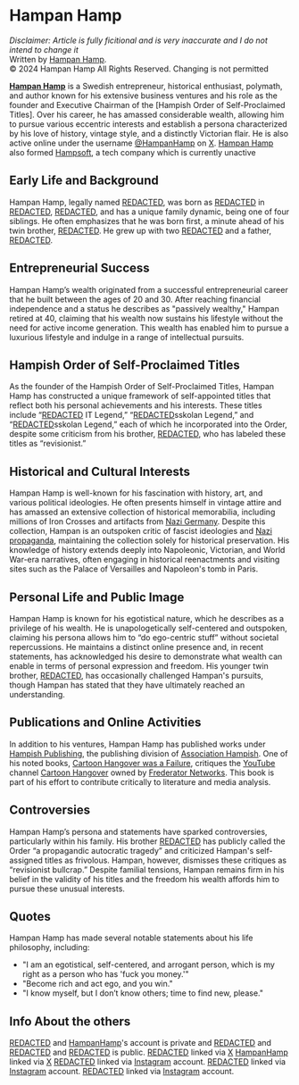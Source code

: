 # Hampan Hamp
*Disclaimer: Article is fully ficitional and is very inaccurate and I do not intend to change it* <br>
Written by [Hampan Hamp](https://www.youtube.com/@HampanHamp). <br>
© 2024 Hampan Hamp All Rights Reserved. Changing is not permitted

**[Hampan Hamp](https://www.youtube.com/@HampanHamp)** is a Swedish entrepreneur, historical enthusiast, polymath, and author known for his extensive business ventures and his role as the founder and Executive Chairman of the [Hampish Order of Self-Proclaimed Titles]. Over his career, he has amassed considerable wealth, allowing him to pursue various eccentric interests and establish a persona characterized by his love of history, vintage style, and a distinctly Victorian flair. He is also active online under the username [@HampanHamp](https://www.x.com/HampanHamp) 
on [X](https://x.com). [Hampan Hamp](https://www.youtube.com/@HampanHamp) also formed [Hampsoft](https://www.youtube.com/watch?v=dQw4w9WgXcQ), a tech company which is currently unactive 

## Early Life and Background

Hampan Hamp, legally named [REDACTED](https://www.youtube.com/watch?v=dQw4w9WgXcQ), was born as [REDACTED](https://www.youtube.com/watch?v=dQw4w9WgXcQ) in [REDACTED](https://www.youtube.com/watch?v=dQw4w9WgXcQ), [REDACTED](https://www.youtube.com/watch?v=dQw4w9WgXcQ), and has a unique family dynamic, being one of four siblings. He often emphasizes that he was born first, a minute ahead of his twin brother, [REDACTED](https://www.youtube.com/watch?v=dQw4w9WgXcQ). He grew up with two [REDACTED](https://www.youtube.com/watch?v=dQw4w9WgXcQ) and a father, [REDACTED](https://www.youtube.com/watch?v=dQw4w9WgXcQ).

## Entrepreneurial Success

Hampan Hamp’s wealth originated from a successful entrepreneurial career that he built between the ages of 20 and 30. After reaching financial independence and a status he describes as "passively wealthy," Hampan retired at 40, claiming that his wealth now sustains his lifestyle without the need for active income generation. This wealth has enabled him to pursue a luxurious lifestyle and indulge in a range of intellectual pursuits.

## Hampish Order of Self-Proclaimed Titles

As the founder of the Hampish Order of Self-Proclaimed Titles, Hampan Hamp has constructed a unique framework of self-appointed titles that reflect both his personal achievements and his interests. These titles include “[REDACTED](https://www.youtube.com/watch?v=dQw4w9WgXcQ) IT Legend,” “[REDACTED](https://www.youtube.com/watch?v=dQw4w9WgXcQ)sskolan Legend,” and “[REDACTED](https://www.youtube.com/watch?v=dQw4w9WgXcQ)sskolan Legend,” each of which he incorporated into the Order, despite some criticism from his brother, [REDACTED](https://www.youtube.com/watch?v=dQw4w9WgXcQ), who has labeled these titles as “revisionist.”

## Historical and Cultural Interests

Hampan Hamp is well-known for his fascination with history, art, and various political ideologies. He often presents himself in vintage attire and has amassed an extensive collection of historical memorabilia, including millions of Iron Crosses and artifacts from [Nazi Germany](https://en.wikipedia.org/wiki/Nazi_Germany). Despite this collection, Hampan is an outspoken critic of fascist ideologies and [Nazi propaganda](https://en.wikipedia.org/wiki/Nazi_Propaganda), maintaining the collection solely for historical preservation. His knowledge of history extends deeply into Napoleonic, Victorian, and World War-era narratives, often engaging in historical reenactments and visiting sites such as the Palace of Versailles and Napoleon's tomb in Paris.

## Personal Life and Public Image

Hampan Hamp is known for his egotistical nature, which he describes as a privilege of his wealth. He is unapologetically self-centered and outspoken, claiming his persona allows him to “do ego-centric stuff” without societal repercussions. He maintains a distinct online presence and, in recent statements, has acknowledged his desire to demonstrate what wealth can enable in terms of personal expression and freedom. His younger twin brother, [REDACTED](https://www.youtube.com/watch?v=dQw4w9WgXcQ), has occasionally challenged Hampan's pursuits, though Hampan has stated that they have ultimately reached an understanding.

## Publications and Online Activities

In addition to his ventures, Hampan Hamp has published works under [Hampish Publishing](https://www.youtube.com/watch?v=dQw4w9WgXcQ), the publishing division of [Association Hampish](https://www.youtube.com/watch?v=dQw4w9WgXcQ). One of his noted books, [Cartoon Hangover was a Failure](https://www.youtube.com/watch?v=dQw4w9WgXcQ), critiques the [YouTube](https://www.youtube.com/@Youtube) channel [Cartoon Hangover](https://www.youtube.com/@CartoonHangover) owned by [Frederator Networks](https://www.x.com/Frederator). This book is part of his effort to contribute critically to literature and media analysis.

## Controversies

Hampan Hamp’s persona and statements have sparked controversies, particularly within his family. His brother [REDACTED](https://www.youtube.com/watch?v=dQw4w9WgXcQ) has publicly called the Order “a propagandic autocratic tragedy” and criticized Hampan's self-assigned titles as frivolous. Hampan, however, dismisses these critiques as “revisionist bullcrap.” Despite familial tensions, Hampan remains firm in his belief in the validity of his titles and the freedom his wealth affords him to pursue these unusual interests.

## Quotes

Hampan Hamp has made several notable statements about his life philosophy, including:

- "I am an egotistical, self-centered, and arrogant person, which is my right as a person who has 'fuck you money.'"
- "Become rich and act ego, and you win."
- "I know myself, but I don’t know others; time to find new, please."

## Info About the others
[REDACTED](https://www.youtube.com/watch?v=dQw4w9WgXcQ) and [HampanHamp](https://www.x.com/HampanHamp)'s account is private and [REDACTED](https://www.youtube.com/watch?v=dQw4w9WgXcQ) and [REDACTED](https://www.youtube.com/watch?v=dQw4w9WgXcQ) and [REDACTED](https://www.youtube.com/watch?v=dQw4w9WgXcQ) is public.
[REDACTED](https://www.youtube.com/watch?v=dQw4w9WgXcQ) linked via [X]([https://www.x.com/X])
[HampanHamp](https://www.x.com/HampanHamp) linked via [X](https://www.x.com/X)
[REDACTED](https://www.youtube.com/watch?v=dQw4w9WgXcQ) linked via [Instagram](https://www.instagram.com/instagram) account.
[REDACTED](https://www.youtube.com/watch?v=dQw4w9WgXcQ) linked via [Instagram](https://www.instagram.com/instagram) account.
[REDACTED](https://www.youtube.com/watch?v=dQw4w9WgXcQ) linked via [Instagram](https://www.instagram.com/instagram) account.

